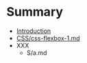 # Summary

* [Introduction](README.md)
* [CSS/css-flexbox-1.md](CSS/css-flexbox-1.md)
* XXX
   * S/a.md

